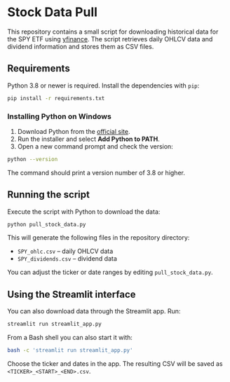 # Stock Data Pull

This repository contains a small script for downloading historical data for the
SPY ETF using [yfinance](https://github.com/ranaroussi/yfinance). The script
retrieves daily OHLCV data and dividend information and stores them as CSV
files.

## Requirements

Python 3.8 or newer is required. Install the dependencies with `pip`:

```bash
pip install -r requirements.txt
```

### Installing Python on Windows

1. Download Python from the [official site](https://www.python.org/downloads/windows/).
2. Run the installer and select **Add Python to PATH**.
3. Open a new command prompt and check the version:

```bash
python --version
```

The command should print a version number of 3.8 or higher.

## Running the script

Execute the script with Python to download the data:

```bash
python pull_stock_data.py
```

This will generate the following files in the repository directory:

* `SPY_ohlc.csv` – daily OHLCV data
* `SPY_dividends.csv` – dividend data

You can adjust the ticker or date ranges by editing `pull_stock_data.py`.

## Using the Streamlit interface

You can also download data through the Streamlit app. Run:

```bash
streamlit run streamlit_app.py
```

From a Bash shell you can also start it with:

```bash
bash -c 'streamlit run streamlit_app.py'
```

Choose the ticker and dates in the app. The resulting CSV will be saved as `<TICKER>_<START>_<END>.csv`.
